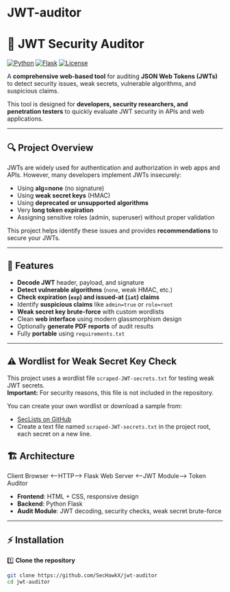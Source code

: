 # JWT-auditor

# 🔐 JWT Security Auditor

[![Python](https://img.shields.io/badge/Python-3.10+-blue)](https://www.python.org/)
[![Flask](https://img.shields.io/badge/Flask-2.3.2-green)](https://flask.palletsprojects.com/)
[![License](https://img.shields.io/badge/License-MIT-yellow)](LICENSE)

A **comprehensive web-based tool** for auditing **JSON Web Tokens (JWTs)** to detect security issues, weak secrets, vulnerable algorithms, and suspicious claims.  

This tool is designed for **developers, security researchers, and penetration testers** to quickly evaluate JWT security in APIs and web applications.

---

## 🔍 Project Overview

JWTs are widely used for authentication and authorization in web apps and APIs. However, many developers implement JWTs insecurely:

- Using **alg=none** (no signature)  
- Using **weak secret keys** (HMAC)  
- Using **deprecated or unsupported algorithms**  
- Very **long token expiration**  
- Assigning sensitive roles (admin, superuser) without proper validation  

This project helps identify these issues and provides **recommendations** to secure your JWTs.

---

## 🚀 Features

- **Decode JWT** header, payload, and signature  
- **Detect vulnerable algorithms** (`none`, weak HMAC, etc.)  
- **Check expiration (`exp`) and issued-at (`iat`) claims**  
- Identify **suspicious claims** like `admin=true` or `role=root`  
- **Weak secret key brute-force** with custom wordlists  
- Clean **web interface** using modern glassmorphism design  
- Optionally **generate PDF reports** of audit results  
- Fully **portable** using `requirements.txt`  

---

## ⚠️ Wordlist for Weak Secret Key Check

This project uses a wordlist file `scraped-JWT-secrets.txt` for testing weak JWT secrets.  
**Important:** For security reasons, this file is not included in the repository.

You can create your own wordlist or download a sample from:

- [SecLists on GitHub](https://github.com/danielmiessler/SecLists/blob/master/Passwords/scraped-JWT-secrets.txt)  
- Create a text file named `scraped-JWT-secrets.txt` in the project root, each secret on a new line.


## 🏗️ Architecture

Client Browser <--HTTP--> Flask Web Server <--JWT Module--> Token Auditor

- **Frontend**: HTML + CSS, responsive design  
- **Backend**: Python Flask  
- **Audit Module**: JWT decoding, security checks, weak secret brute-force  

---

## ⚡ Installation

1️⃣ **Clone the repository**

```bash
git clone https://github.com/SecHawkX/jwt-auditor
cd jwt-auditor

